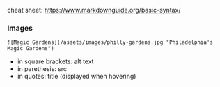 cheat sheet: https://www.markdownguide.org/basic-syntax/


### Images
`![Magic Gardens](/assets/images/philly-gardens.jpg "Philadelphia's Magic Gardens")`

- in square brackets: alt text
- in parethesis: src
- in quotes: title (displayed when hovering)